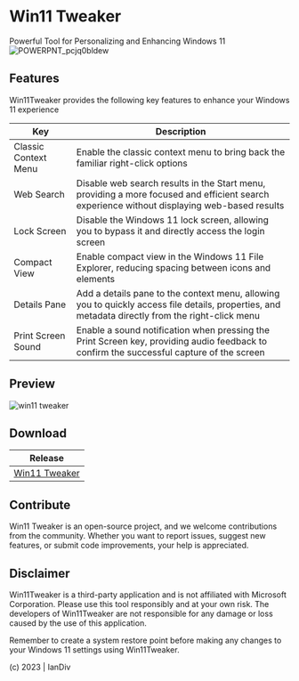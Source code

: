 # Win11 Tweaker
Powerful Tool for Personalizing and Enhancing Windows 11
![POWERPNT_pcjq0bldew](https://github.com/iandiv/Win11Tweaker/assets/28383248/597bb94d-3990-4ee9-b7f8-ac658f0a701d)



## Features

Win11Tweaker provides the following key features to enhance your Windows 11 experience

| Key | Description |
 | ----------- | ----------- |
 | Classic Context Menu | Enable the classic context menu to bring back the familiar right-click options |
| Web Search | Disable web search results in the Start menu, providing a more focused and efficient search experience without displaying web-based results |
|Lock Screen | Disable the Windows 11 lock screen, allowing you to bypass it and directly access the login screen  |
|Compact View | Enable compact view in the Windows 11 File Explorer, reducing spacing between icons and elements |
|Details Pane | Add a details pane to the context menu, allowing you to quickly access file details, properties, and metadata directly from the right-click menu|
|Print Screen Sound |  Enable a sound notification when pressing the Print Screen key, providing audio feedback to confirm the successful capture of the screen |

## Preview
![win11 tweaker](https://github.com/iandiv/Win11Tweaker/assets/28383248/5573ac96-a821-4b54-b7bd-94de8d969650)

## Download

 | Release|
 | ----------- |
 | [Win11 Tweaker](https://github.com/iandiv/Win11Tweaker/releases) |

## Contribute
Win11 Tweaker is an open-source project, and we welcome contributions from the community. Whether you want to report issues, suggest new features, or submit code improvements, your help is appreciated.

## Disclaimer
Win11Tweaker is a third-party application and is not affiliated with Microsoft Corporation. Please use this tool responsibly and at your own risk. The developers of Win11Tweaker are not responsible for any damage or loss caused by the use of this application.

Remember to create a system restore point before making any changes to your Windows 11 settings using Win11Tweaker.








(c) 2023 | IanDiv
